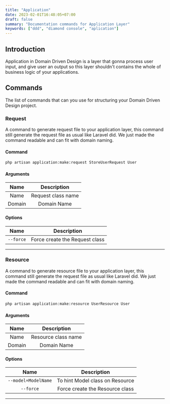 ```yaml
---
title: "Application"
date: 2023-02-01T16:48:05+07:00
draft: false
summary: "Documentation commands for Application Layer"
keywords: ["ddd", "diamond console", "aplication"]
---
```


## Introduction

Application in Domain Driven Design is a layer that gonna process
user input, and give user an output so this layer shouldn't contains
the whole of business logic of your applications.

## Commands

The list of commands that can you use for structuring your Domain Driven Design project.

### Request

A command to generate request file to your application layer, this command
still generate the request file as usual like Laravel did.
We just made the command readable and can fit with domain naming.

#### Command

```bash
php artisan application:make:request StoreUserRequest User
```

#### Arguments

|  Name  |    Description     |
|:------:|:------------------:|
|  Name  | Request class name |
| Domain |    Domain Name     |

#### Options

|     Name    |          Description           |
|:-----------:|:------------------------------:|
|  `--force`  | Force create the Request class |

---

### Resource

A command to generate resource file to your application layer, this command
still generate the request file as usual like Laravel did.
We just made the command readable and can fit with domain naming.

#### Command

```bash
php artisan application:make:resource UserResource User
```

#### Arguments

|  Name  |     Description     |
|:------:|:-------------------:|
|  Name  | Resource class name |
| Domain |     Domain Name     |

#### Options

|          Name          |             Description              |
|:----------------------:|:------------------------------------:|
|   `--model=ModelName`  |   To hint Model class on Resource    |
|      `--force`         |   Force create the Resource class    |

---
